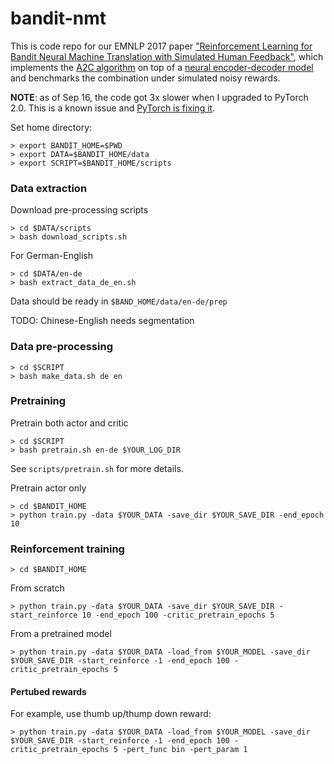 # bandit-nmt

This is code repo for our EMNLP 2017 paper ["Reinforcement Learning for Bandit Neural Machine Translation with Simulated Human Feedback"](https://arxiv.org/pdf/1707.07402.pdf), which implements the [A2C algorithm](https://arxiv.org/pdf/1602.01783.pdf) on top of a [neural encoder-decoder model](https://arxiv.org/pdf/1508.04025.pdf) and benchmarks the combination under simulated noisy rewards. 

**NOTE**: as of Sep 16, the code got 3x slower when I upgraded to PyTorch 2.0. This is a known issue and [PyTorch is fixing it](https://github.com/pytorch/pytorch/issues/2518#issuecomment-327835296). 

Set home directory:

~~~~
> export BANDIT_HOME=$PWD
> export DATA=$BANDIT_HOME/data
> export SCRIPT=$BANDIT_HOME/scripts
~~~~

### Data extraction

Download pre-processing scripts
~~~~
> cd $DATA/scripts
> bash download_scripts.sh
~~~~

For German-English
~~~~
> cd $DATA/en-de
> bash extract_data_de_en.sh
~~~~

Data should be ready in `$BAND_HOME/data/en-de/prep`

TODO: Chinese-English needs segmentation


### Data pre-processing

~~~~
> cd $SCRIPT
> bash make_data.sh de en
~~~~

### Pretraining

Pretrain both actor and critic
~~~~
> cd $SCRIPT
> bash pretrain.sh en-de $YOUR_LOG_DIR
~~~~

See `scripts/pretrain.sh` for more details.

Pretrain actor only
~~~~
> cd $BANDIT_HOME
> python train.py -data $YOUR_DATA -save_dir $YOUR_SAVE_DIR -end_epoch 10
~~~~

### Reinforcement training 

~~~~
> cd $BANDIT_HOME
~~~~

From scratch
~~~~
> python train.py -data $YOUR_DATA -save_dir $YOUR_SAVE_DIR -start_reinforce 10 -end_epoch 100 -critic_pretrain_epochs 5
~~~~

From a pretrained model
~~~~
> python train.py -data $YOUR_DATA -load_from $YOUR_MODEL -save_dir $YOUR_SAVE_DIR -start_reinforce -1 -end_epoch 100 -critic_pretrain_epochs 5
~~~~

#### Pertubed rewards

For example, use thumb up/thump down reward:
~~~~
> python train.py -data $YOUR_DATA -load_from $YOUR_MODEL -save_dir $YOUR_SAVE_DIR -start_reinforce -1 -end_epoch 100 -critic_pretrain_epochs 5 -pert_func bin -pert_param 1
~~~~


